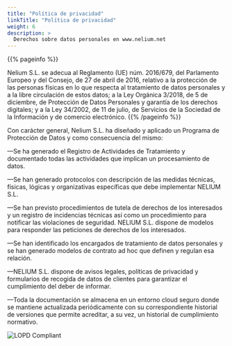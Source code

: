 ```yaml
---
title: "Política de privacidad"
linkTitle: "Política de privacidad"
weight: 6
description: >
  Derechos sobre datos personales en www.nelium.net
---
```


{{% pageinfo %}}

Nelium S.L. se adecua al Reglamento (UE) núm. 2016/679, del Parlamento Europeo y del Consejo, de 27 de abril de 2016, relativo a la protección de las personas físicas en lo que respecta al tratamiento de datos personales y a la libre circulación de estos datos; a la Ley Orgánica 3/2018, de 5 de diciembre, de Protección de Datos Personales y garantía de los derechos digitales; y a la Ley 34/2002, de 11 de julio, de Servicios de la Sociedad de la Información y de comercio electrónico.
{{% /pageinfo %}}

Con carácter general, Nelium S.L. ha diseñado y aplicado un Programa de Protección de Datos y como consecuencia del mismo:

—Se ha generado el Registro de Actividades de Tratamiento y documentado todas las actividades que implican un
procesamiento de datos.

—Se han generado protocolos con descripción de las medidas técnicas, físicas, lógicas y organizativas específicas que debe
implementar NELIUM S.L.

—Se han previsto procedimientos de tutela de derechos de los interesados y un registro de incidencias técnicas así como un
procedimiento para notificar las violaciones de seguridad. NELIUM S.L. dispone de modelos para responder las peticiones
de derechos de los interesados.

—Se han identificado los encargados de tratamiento de datos personales y se han generado modelos de contrato ad hoc que
definen y regulan esa relación.

—NELIUM S.L. dispone de avisos legales, políticas de privacidad y formularios de recogida de datos de clientes para
garantizar el cumplimiento del deber de informar.

—Toda la documentación se almacena en un entorno cloud seguro donde se mantiene actualizada periódicamente con su
correspondiente historial de versiones que permite acreditar, a su vez, un historial de cumplimiento normativo.

<img src="lopd.jpg" alt="LOPD Compliant">


